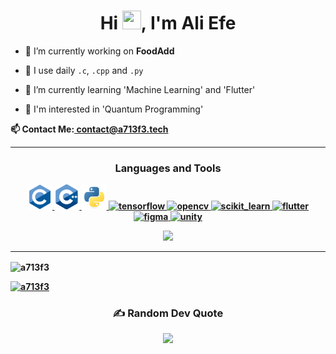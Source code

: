 <h1 align="center">Hi <img src="https://media.giphy.com/media/hvRJCLFzcasrR4ia7z/giphy.gif" width="30" height="30">, I'm Ali Efe</h1>


- 🔭 I’m currently working on **FoodAdd**

- 🚀 I use daily ```.c```, ```.cpp``` and ```.py```

- 🌱 I’m currently learning 'Machine Learning' and 'Flutter'

- 🤔 I'm interested in 'Quantum Programming'

<p><b>📫 Contact Me:<b><a href="mailto:contact@a713f3.tech"> contact@a713f3.tech<a><p>

<hr> 


<h3 align="center">Languages and Tools</h3>


<p align="center"> 
<a href="https://www.cprogramming.com/" target="_blank" rel="noreferrer"> 
<img src="https://raw.githubusercontent.com/devicons/devicon/master/icons/c/c-original.svg" alt="c" width="40" height="40"/> </a> <a href="https://www.w3schools.com/cpp/" target="_blank" rel="noreferrer"> 
<img src="https://raw.githubusercontent.com/devicons/devicon/master/icons/cplusplus/cplusplus-original.svg" alt="cplusplus" width="40" height="40"/> </a> 
<a href="https://www.python.org" target="_blank" rel="noreferrer"> 
<img src="https://raw.githubusercontent.com/devicons/devicon/master/icons/python/python-original.svg" alt="python" width="40" height="40"/> </a> 


<a href="https://www.tensorflow.org" target="_blank" rel="noreferrer"> 
<img src="https://www.vectorlogo.zone/logos/tensorflow/tensorflow-icon.svg" alt="tensorflow" width="40" height="40"/> </a> 
<a href="https://opencv.org/" target="_blank" rel="noreferrer"> 
<img src="https://www.vectorlogo.zone/logos/opencv/opencv-icon.svg" alt="opencv" width="40" height="40"/> </a> 
<a href="https://scikit-learn.org/" target="_blank" rel="noreferrer"> 
<img src="https://upload.wikimedia.org/wikipedia/commons/0/05/Scikit_learn_logo_small.svg" alt="scikit_learn" width="40" height="40"/> </a> 


<a href="https://flutter.dev" target="_blank" rel="noreferrer"> 
<img src="https://www.vectorlogo.zone/logos/flutterio/flutterio-icon.svg" alt="flutter" width="40" height="40"/> </a> 
<a href="https://www.figma.com/" target="_blank" rel="noreferrer"> 
<img src="https://www.vectorlogo.zone/logos/figma/figma-icon.svg" alt="figma" width="40" height="40"/> </a> 


<a href="https://unity.com/" target="_blank" rel="noreferrer"> 
<img src="https://www.vectorlogo.zone/logos/unity3d/unity3d-icon.svg" alt="unity" width="40" height="40"/> </a> 
</p>

<p align="center"><img src="https://www.codewars.com/users/A713F3/badges/small"></p>

<hr>

<p><img align="center" src="https://github-readme-stats.vercel.app/api/top-langs?username=a713f3&show_icons=true&locale=en&layout=compact" alt="a713f3" /></p>


<p align="left"> <a href="https://github.com/a713f3/github-profile-trophy"><img src="https://github-profile-trophy.vercel.app/?username=a713f3&rank=SSS,SS,S,AAA,AA,A" alt="a713f3" /></a> </p>


<h3 align="center">✍️ Random Dev Quote</h3>
  
<p align="center"><img src="https://quotes-github-readme.vercel.app/api?type=horizontal&theme=radical"></p>
